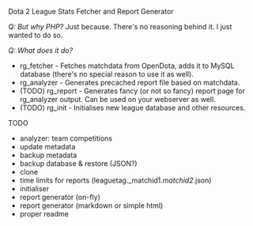 Dota 2 League Stats Fetcher and Report Generator

*Q: But why PHP?*
Just because. There's no reasoning behind it. I just wanted to do so.

*Q: What does it do?*
* rg_fetcher - Fetches matchdata from OpenDota, adds it to MySQL database (there's no special reason to use it as well).
* rg_analyzer - Generates precached report file based on matchdata.
* (TODO) rg_report - Generates fancy (or not so fancy) report page for rg_analyzer output. Can be used on your webserver as well.
* (TODO) rg_init - Initialises new league database and other resources.

TODO

- analyzer: team competitions
- update metadata
- backup metadata
- backup database & restore (JSON?)
- clone
- time limits for reports (leaguetag._matchid1._matchid2_.json)
- initialiser
- report generator (on-fly)
- report generator (markdown or simple html)
- proper readme
